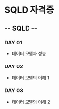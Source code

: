 # SQLD 자격증 

## -- SQLD --

### DAY 01 
  - 데이터 모델과 성능

### DAY 02
  - 데이터 모델의 이해 1

### DAY 03
  - 데이터 모델의 이해 2
  
